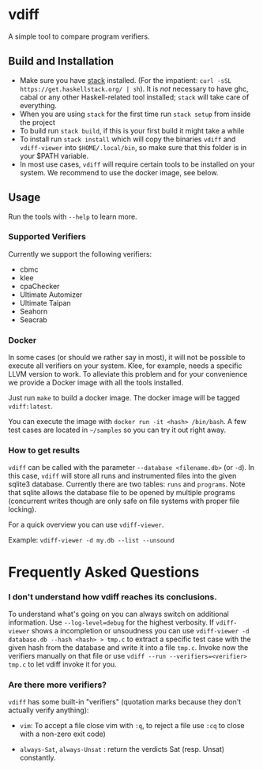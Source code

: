 
# vdiff
A simple tool to compare program verifiers.

## Build and Installation 
 * Make sure you have [stack](https://haskellstack.org) installed.
(For the impatient: `curl -sSL https://get.haskellstack.org/ | sh`). It is *not* necessary to have ghc, cabal or any other Haskell-related tool installed; `stack` will take care of everything.
 * When you are using `stack` for the first time run `stack setup` from inside the project
 * To build run `stack build`, if this is your first build it might take a while
 * To install run `stack install` which will copy the binaries `vdiff` and `vdiff-viewer` into `$HOME/.local/bin`, so make sure that this folder is in your $PATH variable.
 * In most use cases, `vdiff` will require certain tools to be installed on your system. We recommend to use the docker image, see below.
 
 
## Usage
Run the tools with `--help` to learn more.

### Supported Verifiers
Currently we support the following verifiers:

 * cbmc
 * klee
 * cpaChecker
 * Ultimate Automizer
 * Ultimate Taipan
 * Seahorn
 * Seacrab


### Docker
In some cases (or should we rather say in most), it will not be possible to
execute all verifiers on your system. Klee, for example, needs a specific LLVM
version to work. To alleviate this problem and for your convenience we provide a
Docker image with all the tools installed.

Just run `make` to build a docker image. The docker image will be tagged
`vdiff:latest`.

You can execute the image with `docker run -it <hash> /bin/bash`. A few
test cases are located in `~/samples` so you can try it out right away.

### How to get results
`vdiff` can be called with the parameter `--database <filename.db>` (or `-d`).
In this case, `vdiff` will store all runs and instrumented files into the given
sqlite3 database. Currently there are two tables: `runs` and `programs`. Note
that sqlite allows the database file to be opened by multiple programs
(concurrent writes though are only safe on file systems with proper file
locking).

For a quick overview you can use `vdiff-viewer`.

Example: `vdiff-viewer -d my.db --list --unsound`

# Frequently Asked Questions

### I don't understand how vdiff reaches its conclusions.
To understand what's going on you can always switch on additional information.
Use `--log-level=debug` for the highest verbosity. If `vdiff-viewer` shows a
incompletion or unsoudness you can use `vdiff-viewer -d database.db --hash
<hash> > tmp.c` to extract a specific test case with the given hash from the
database and write it into a file `tmp.c`. Invoke now the verifiers manually on
that file or use `vdiff --run --verifiers=<verifier> tmp.c` to let vdiff invoke
it for you.

### Are there more verifiers? 
`vdiff` has some built-in "verifiers" (quotation marks because they don't actually verify anything):

 * `vim`: To accept a file close vim
   with `:q`, to reject a file use `:cq` to close with a non-zero exit code)

  * `always-Sat`, `always-Unsat` : return the verdicts Sat (resp. Unsat) constantly.
